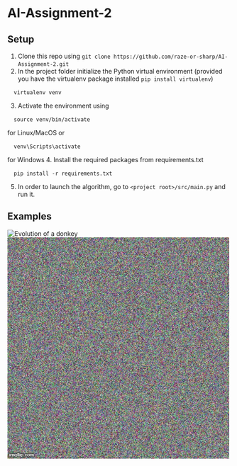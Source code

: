 # AI-Assignment-2

## Setup
1. Clone this repo using `git clone https://github.com/raze-or-sharp/AI-Assignment-2.git`
2. In the project folder initialize the Python virtual environment (provided you have the virtualenv package installed `pip install virtualenv`)
```
  virtualenv venv
```
3. Activate the environment using
```
  source venv/bin/activate
```
for Linux/MacOS
or
```
  venv\Scripts\activate
```
for Windows
4. Install the required packages from requirements.txt
```
  pip install -r requirements.txt
```
5. In order to launch the algorithm, go to `<project root>/src/main.py` and run it.
  
## Examples

![Evolution of a donkey](donkey.gif)
![Evolution of hare](hare.gif)
